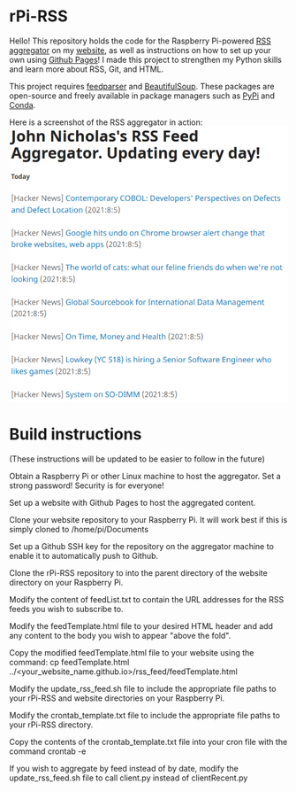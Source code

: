 # rPi-RSS
Hello! This repository holds the code for the Raspberry Pi-powered [RSS aggregator](https://johngnicholas.github.io/rss_feed/feed.html) on my [website](https://johngnicholas.github.io), as well as instructions on how to set up your own using [Github Pages](https://pages.github.com/)! I made this project to strengthen my Python skills and learn more about RSS, Git, and HTML.

This project requires [feedparser](https://github.com/kurtmckee/feedparser) and [BeautifulSoup](https://www.crummy.com/software/BeautifulSoup/). These packages are open-source and freely available in package managers such as [PyPi](https://pypi.org/) and [Conda](https://conda.io).

Here is a screenshot of the RSS aggregator in action:
![RSS Feed Image](rss_feed_image.png)

# Build instructions
(These instructions will be updated to be easier to follow in the future)

Obtain a Raspberry Pi or other Linux machine to host the aggregator. Set a strong password! Security is for everyone!

Set up a website with Github Pages to host the aggregated content.

Clone your website repository to your Raspberry Pi. It will work best if this is simply cloned to /home/pi/Documents

Set up a Github SSH key for the repository on the aggregator machine to enable it to automatically push to Github.

Clone the rPi-RSS repository to into the parent directory of the website directory on your Raspberry Pi.

Modify the content of feedList.txt to contain the URL addresses for the RSS feeds you wish to subscribe to.

Modify the feedTemplate.html file to your desired HTML header and add any content to the body you wish to appear "above the fold".

Copy the modified feedTemplate.html file to your website using the command: cp feedTemplate.html ../<your_website_name.github.io>/rss_feed/feedTemplate.html

Modify the update_rss_feed.sh file to include the appropriate file paths to your rPi-RSS and website directories on your Raspberry Pi.

Modify the crontab_template.txt file to include the appropriate file paths to your rPi-RSS directory.

Copy the contents of the crontab_template.txt file into your cron file with the command crontab -e

If you wish to aggregate by feed instead of by date, modify the update_rss_feed.sh file to call client.py instead of clientRecent.py
